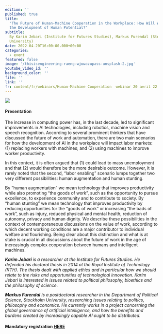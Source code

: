 ```yaml
---
edition: ''
published: true
title:
  'The Future of Human-Machine Cooperation in the Workplace: How Will AI Impact
  the Development of Human Potential?'
subtitle:
  By Karim Jebari (Institute for Futures Studies), Markus Furendal (Stockholm
  University)
date: 2022-04-20T16:00:00.000+00:00
categories:
  - event
featured: false
image: '/thisisengineering-raeng-wjowazupass-unsplash-2.jpg'
youtube_video_id: ''
background_color: ''
file: ''
link: ''
fr: content/fr/webinars/Human-Machine Cooperation  webinar 20 avril 22.md
---
```


![](/webinaire-20-04-2022englishfinal.png)

#### Presentation

The increase in computing power has, in the last decade, led to significant improvements in AI technologies, including robotics, machine vision and speech recognition. According to several prominent thinkers that have discussed the future of work and automation, there are two main scenarios for how the development of AI in the workplace will impact labor markets: (1) replacing workers with machines; and (2) using machines to improve worker productivity.

In this context, it is often argued that (1) could lead to mass unemployment and that (2) would therefore be the more desirable outcome. However, it is rarely noted that the second, “labor enabling” scenario lumps together two very different possibilities: human augmentation and human stunting.

By “human augmentation” we mean technology that improves productivity while also promoting “the goods of work”, such as the opportunity to pursue excellence, to experience community and to contribute to society. By “human stunting” we mean technology that improves productivity by reducing opportunities for the “goods of work” or increasing “the bads of work”, such as injury, reduced physical and mental health, reduction of autonomy, privacy and human dignity. We describe these possibilities in the context of contemporaneous discussions on the value of work, according to which decent working conditions are a major contributor to individual welfare and flourishing. Being clear about this distinction and what is at stake is crucial in all discussions about the future of work in the age of increasingly complex cooperation between humans and intelligent machines.

**_Karim Jebari_** _is a researcher at the Institute for Futures Studies. He defended his doctoral thesis in 2014 at the Royal Institute of Technology (KTH). The thesis dealt with applied ethics and in particular how we should relate to the risks and opportunities of technological innovation. Karim Jebari is interested in issues related to political philosophy, bioethics and the philosophy of science._

**_Markus Furendal_** _is a postdoctoral researcher in the Department of Political Science, Stockholm University, researching issues relating to politics, philosophy and economics. He currently works in a project concerning the global governance of artificial intelligence, and how the benefits and burdens created by increasingly capable AI ought to be distributed._

#### Mandatory registration [HERE](https://my.weezevent.com/the-future-of-human-machine-cooperation-in-the-workplace)

####
